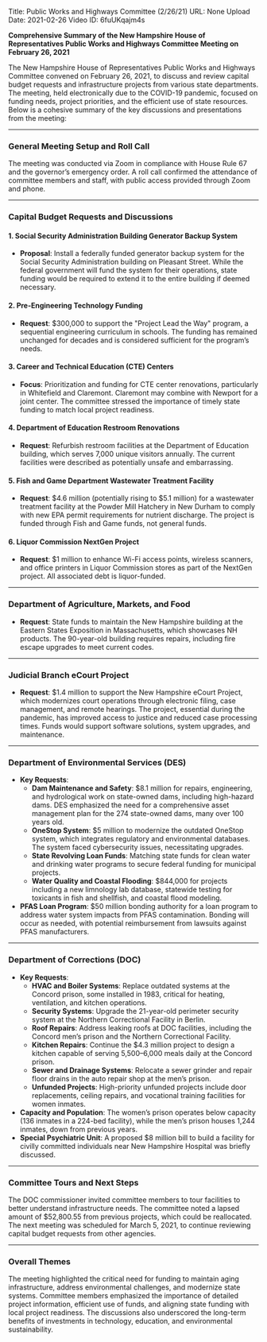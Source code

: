 Title: Public Works and Highways Committee (2/26/21)
URL: None
Upload Date: 2021-02-26
Video ID: 6fuUKqajm4s

**Comprehensive Summary of the New Hampshire House of Representatives Public Works and Highways Committee Meeting on February 26, 2021**

The New Hampshire House of Representatives Public Works and Highways Committee convened on February 26, 2021, to discuss and review capital budget requests and infrastructure projects from various state departments. The meeting, held electronically due to the COVID-19 pandemic, focused on funding needs, project priorities, and the efficient use of state resources. Below is a cohesive summary of the key discussions and presentations from the meeting:

---

### **General Meeting Setup and Roll Call**
The meeting was conducted via Zoom in compliance with House Rule 67 and the governor’s emergency order. A roll call confirmed the attendance of committee members and staff, with public access provided through Zoom and phone.

---

### **Capital Budget Requests and Discussions**

#### **1. Social Security Administration Building Generator Backup System**
- **Proposal**: Install a federally funded generator backup system for the Social Security Administration building on Pleasant Street. While the federal government will fund the system for their operations, state funding would be required to extend it to the entire building if deemed necessary.

#### **2. Pre-Engineering Technology Funding**
- **Request**: $300,000 to support the "Project Lead the Way" program, a sequential engineering curriculum in schools. The funding has remained unchanged for decades and is considered sufficient for the program’s needs.

#### **3. Career and Technical Education (CTE) Centers**
- **Focus**: Prioritization and funding for CTE center renovations, particularly in Whitefield and Claremont. Claremont may combine with Newport for a joint center. The committee stressed the importance of timely state funding to match local project readiness.

#### **4. Department of Education Restroom Renovations**
- **Request**: Refurbish restroom facilities at the Department of Education building, which serves 7,000 unique visitors annually. The current facilities were described as potentially unsafe and embarrassing.

#### **5. Fish and Game Department Wastewater Treatment Facility**
- **Request**: $4.6 million (potentially rising to $5.1 million) for a wastewater treatment facility at the Powder Mill Hatchery in New Durham to comply with new EPA permit requirements for nutrient discharge. The project is funded through Fish and Game funds, not general funds.

#### **6. Liquor Commission NextGen Project**
- **Request**: $1 million to enhance Wi-Fi access points, wireless scanners, and office printers in Liquor Commission stores as part of the NextGen project. All associated debt is liquor-funded.

---

### **Department of Agriculture, Markets, and Food**
- **Request**: State funds to maintain the New Hampshire building at the Eastern States Exposition in Massachusetts, which showcases NH products. The 90-year-old building requires repairs, including fire escape upgrades to meet current codes.

---

### **Judicial Branch eCourt Project**
- **Request**: $1.4 million to support the New Hampshire eCourt Project, which modernizes court operations through electronic filing, case management, and remote hearings. The project, essential during the pandemic, has improved access to justice and reduced case processing times. Funds would support software solutions, system upgrades, and maintenance.

---

### **Department of Environmental Services (DES)**
- **Key Requests**:
  - **Dam Maintenance and Safety**: $8.1 million for repairs, engineering, and hydrological work on state-owned dams, including high-hazard dams. DES emphasized the need for a comprehensive asset management plan for the 274 state-owned dams, many over 100 years old.
  - **OneStop System**: $5 million to modernize the outdated OneStop system, which integrates regulatory and environmental databases. The system faced cybersecurity issues, necessitating upgrades.
  - **State Revolving Loan Funds**: Matching state funds for clean water and drinking water programs to secure federal funding for municipal projects.
  - **Water Quality and Coastal Flooding**: $844,000 for projects including a new limnology lab database, statewide testing for toxicants in fish and shellfish, and coastal flood modeling.
- **PFAS Loan Program**: $50 million bonding authority for a loan program to address water system impacts from PFAS contamination. Bonding will occur as needed, with potential reimbursement from lawsuits against PFAS manufacturers.

---

### **Department of Corrections (DOC)**
- **Key Requests**:
  - **HVAC and Boiler Systems**: Replace outdated systems at the Concord prison, some installed in 1983, critical for heating, ventilation, and kitchen operations.
  - **Security Systems**: Upgrade the 21-year-old perimeter security system at the Northern Correctional Facility in Berlin.
  - **Roof Repairs**: Address leaking roofs at DOC facilities, including the Concord men’s prison and the Northern Correctional Facility.
  - **Kitchen Repairs**: Continue the $4.3 million project to design a kitchen capable of serving 5,500–6,000 meals daily at the Concord prison.
  - **Sewer and Drainage Systems**: Relocate a sewer grinder and repair floor drains in the auto repair shop at the men’s prison.
  - **Unfunded Projects**: High-priority unfunded projects include door replacements, ceiling repairs, and vocational training facilities for women inmates.
- **Capacity and Population**: The women’s prison operates below capacity (136 inmates in a 224-bed facility), while the men’s prison houses 1,244 inmates, down from previous years.
- **Special Psychiatric Unit**: A proposed $8 million bill to build a facility for civilly committed individuals near New Hampshire Hospital was briefly discussed.

---

### **Committee Tours and Next Steps**
The DOC commissioner invited committee members to tour facilities to better understand infrastructure needs. The committee noted a lapsed amount of $52,800.55 from previous projects, which could be reallocated. The next meeting was scheduled for March 5, 2021, to continue reviewing capital budget requests from other agencies.

---

### **Overall Themes**
The meeting highlighted the critical need for funding to maintain aging infrastructure, address environmental challenges, and modernize state systems. Committee members emphasized the importance of detailed project information, efficient use of funds, and aligning state funding with local project readiness. The discussions also underscored the long-term benefits of investments in technology, education, and environmental sustainability.